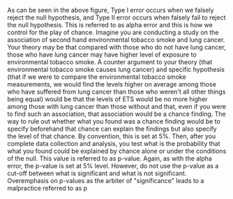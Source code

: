 As can be seen in the above figure, Type I error occurs when we falsely reject the null hypothesis, and Type II error occurs when falsely fail to reject the null hypothesis. This is referred to as alpha error and this is how we control for the play of chance. Imagine you are conducting a study on the association of second hand environmental tobacco smoke and lung cancer. Your theory may be that compared with those who do not have lung cancer, those who have lung cancer may have higher level of exposure to environmental tobacco smoke. A counter argument to your theory (that environmental tobacco smoke causes lung cancer) and specific hypothesis (that if we were to compare the environmental tobacco smoke measurements, we would find the levels higher on average among those who have suffered from lung cancer than those who weren't all other things being equal) would be that the levels of ETS would be no more higher among those with lung cancer than those without and that, even if you were to find such an association, that association would be a chance finding. The way to rule out whether what you found was a chance finding would be to specify beforehand that chance can explain the findings but also specify the level of that chance. By convention, this is set at 5%. Then, after you complete data collection and analysis, you test what is the probability that what you found could be explained by chance alone or under the conditions of the null. This value is referred to as p-value. Again, as with the alpha error, the p-value is set at 5% level. However, do not use the p-value as a cut-off between what is significant and what is not significant. Overemphasis on p-values as the arbiter of "significance" leads to a malpractice referred to as p